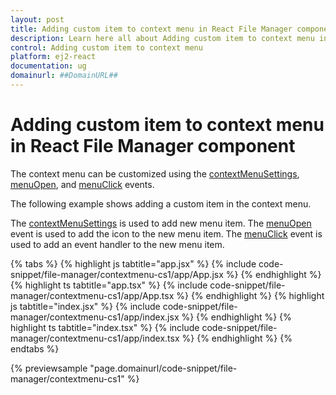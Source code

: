 ```yaml
---
layout: post
title: Adding custom item to context menu in React File Manager component | Syncfusion
description: Learn here all about Adding custom item to context menu in Syncfusion React File Manager component of Syncfusion Essential JS 2 and more.
control: Adding custom item to context menu 
platform: ej2-react
documentation: ug
domainurl: ##DomainURL##
---
```


# Adding custom item to context menu in React File Manager component

The context menu can be customized using the [contextMenuSettings](https://ej2.syncfusion.com/react/documentation/api/file-manager/#contextmenusettings), [menuOpen](https://ej2.syncfusion.com/react/documentation/api/file-manager/#menuopen), and [menuClick](https://ej2.syncfusion.com/react/documentation/api/file-manager/#menuclick) events.

The following example shows adding a custom item in the context menu.

The [contextMenuSettings](https://ej2.syncfusion.com/react/documentation/api/file-manager/#contextmenusettings) is used to add new menu item. The [menuOpen](https://ej2.syncfusion.com/react/documentation/api/file-manager/#menuopen) event is used to add the icon to the new menu item. The [menuClick](https://ej2.syncfusion.com/react/documentation/api/file-manager/#menuclick) event is used to add an event handler to the new menu item.

{% tabs %}
{% highlight js tabtitle="app.jsx" %}
{% include code-snippet/file-manager/contextmenu-cs1/app/App.jsx %}
{% endhighlight %}
{% highlight ts tabtitle="app.tsx" %}
{% include code-snippet/file-manager/contextmenu-cs1/app/App.tsx %}
{% endhighlight %}
{% highlight js tabtitle="index.jsx" %}
{% include code-snippet/file-manager/contextmenu-cs1/app/index.jsx %}
{% endhighlight %}
{% highlight ts tabtitle="index.tsx" %}
{% include code-snippet/file-manager/contextmenu-cs1/app/index.tsx %}
{% endhighlight %}
{% endtabs %}

 {% previewsample "page.domainurl/code-snippet/file-manager/contextmenu-cs1" %}